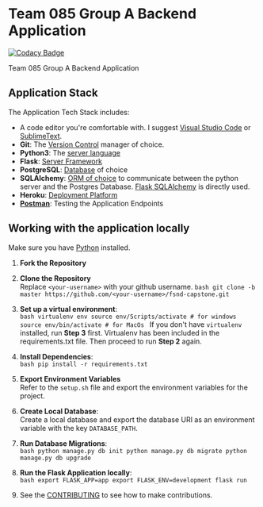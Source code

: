 # Team 085 Group A Backend Application

[![Codacy Badge](https://api.codacy.com/project/badge/Grade/f942cbe941324a0db0b4079cebb193a0)](https://app.codacy.com/gh/BuildForSDGCohort2/Team-085-Backend?utm_source=github.com&utm_medium=referral&utm_content=BuildForSDGCohort2/team-085-group-a-backend&utm_campaign=Badge_Grade_Settings)

Team 085 Group A Backend Application

## Application Stack

The Application Tech Stack includes:
-   A code editor you're comfortable with. I suggest [Visual Studio Code](https://code.visualstudio.com/) or [SublimeText](https://www.sublimetext.com/).
-   **Git**: The [Version Control](https://git-scm.com/downloads) manager of choice.
-   **Python3**: The [server language](https://www.python.org/downloads/)
-   **Flask**: [Server Framework](https://flask.palletsprojects.com/en/1.1.x/)
-   **PostgreSQL**: [Database](https://www.postgresql.org/) of choice
-   **SQLAlchemy**: [ORM of choice](https://www.sqlalchemy.org/) to communicate between the python server and the Postgres Database. [Flask SQLAlchemy](https://flask-sqlalchemy.palletsprojects.com/en/2.x/) is directly used.
-   **Heroku**: [Deployment Platform](https://www.heroku.com/)
-   **[Postman](https://www.postman.com/)**: Testing the Application Endpoints

## Working with the application locally
Make sure you have [Python](https://www.python.org/downloads/) installed.

1.  **Fork the Repository**<br>

2.  **Clone the Repository**<br>
        Replace `<your-username>` with your github username.
        ```bash
        git clone -b master https://github.com/<your-username>/fsnd-capstone.git
        ```

3.  **Set up a virtual environment**:<br>
        ```bash
        virtualenv env
        source env/Scripts/activate # for windows
        source env/bin/activate # for MacOs
        ```
        If you don't have `virtualenv` installed, run **Step 3** first. Virtualenv has been included in the requirements.txt file. Then proceed to run **Step 2** again.

4.  **Install Dependencies**:<br>
        ```bash
        pip install -r requirements.txt
        ```

5.  **Export Environment Variables**<br>
        Refer to the `setup.sh` file and export the environment variables for the project.

6.  **Create Local Database**:<br>
        Create a local database and export the database URI as an environment variable with the key `DATABASE_PATH`.

7.  **Run Database Migrations**:<br>
        ```bash
        python manage.py db init
        python manage.py db migrate
        python manage.py db upgrade
        ```

8.  **Run the Flask Application locally**:<br>
        ```bash
        export FLASK_APP=app
        export FLASK_ENV=development
        flask run
        ```

9.  See the [CONTRIBUTING](CONTRIBUTING.md) to see how to make contributions.